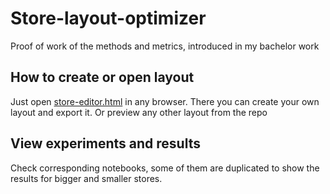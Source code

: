 # Store-layout-optimizer
 
Proof of work of the methods and metrics, introduced in my bachelor work

## How to create or open layout
Just open [store-editor.html](https://github.com/rKorniets/Store-layout-optimizator/blob/main/ui/template/store-editor.html) in any browser. There you can create your own layout and export it. Or preview any other layout from the repo

## View experiments and results
Check corresponding notebooks, some of them are duplicated to show the results for bigger and smaller stores. 
